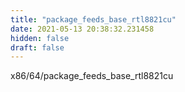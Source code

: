 ```yaml
---
title: "package_feeds_base_rtl8821cu"
date: 2021-05-13 20:38:32.231458
hidden: false
draft: false
---
```


x86/64/package_feeds_base_rtl8821cu

